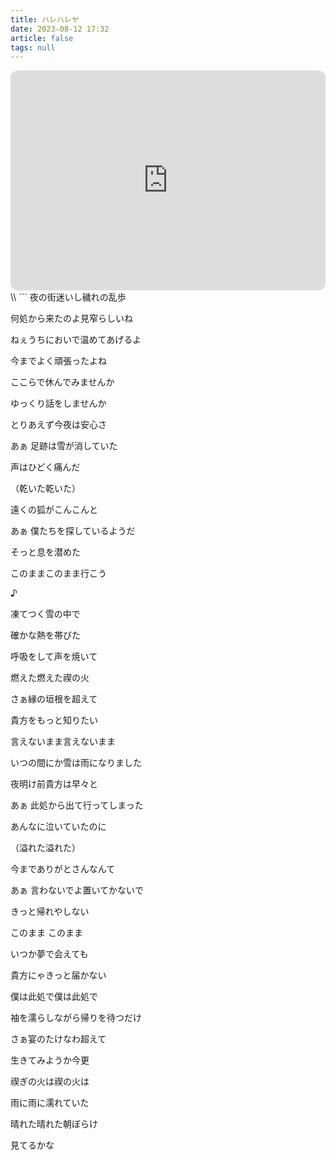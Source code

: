 ```yaml
---
title: ハレハレヤ
date: 2023-08-12 17:32
article: false
tags: null
---
```


<iframe style="border-radius:12px" src="https://open.spotify.com/embed/track/7zt0mgBCMHCe2rU6TVEqN8?utm_source=generator" width="100%" height="352" frameBorder="0" allowfullscreen="" allow="autoplay; clipboard-write; encrypted-media; fullscreen; picture-in-picture" loading="lazy"></iframe>
\\
```
夜の街迷いし穢れの乱歩

何処から来たのよ見窄らしいね

ねぇうちにおいで温めてあげるよ

今までよく頑張ったよね

ここらで休んでみませんか

ゆっくり話をしませんか

とりあえず今夜は安心さ

あぁ 足跡は雪が消していた

声はひどく痛んだ

（乾いた乾いた）

遠くの狐がこんこんと

あぁ 僕たちを探しているようだ

そっと息を潜めた

このままこのまま行こう

♪

凍てつく雪の中で

確かな熱を帯びた

呼吸をして声を焼いて

燃えた燃えた禊の火

さぁ縁の垣根を超えて

貴方をもっと知りたい

言えないまま言えないまま

いつの間にか雪は雨になりました

夜明け前貴方は早々と

あぁ 此処から出て行ってしまった

あんなに泣いていたのに

（溢れた溢れた）

今までありがとさんなんて

あぁ 言わないでよ置いてかないで

きっと帰れやしない

このまま このまま

いつか夢で会えても

貴方にゃきっと届かない

僕は此処で僕は此処で

袖を濡らしながら帰りを待つだけ

さぁ宴のたけなわ超えて

生きてみようか今更

禊ぎの火は禊の火は

雨に雨に濡れていた

晴れた晴れた朝ぼらけ

見てるかな
```
